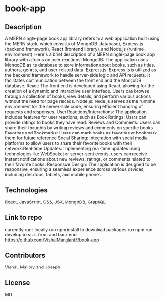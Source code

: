 # book-app
## Description
A MERN single-page book app library refers to a web application built using the MERN stack, which consists of MongoDB (database), Express.js (backend framework), React (frontend library), and Node.js (runtime environment). Here's a brief description of a MERN single-page book app library with a focus on user reactions: MongoDB: The application uses MongoDB as its database to store information about books, such as titles, authors, genres, and user-related data. Express.js: Express.js is utilized as the backend framework to handle server-side logic and API requests. It facilitates communication between the front end and the MongoDB database. React: The front end is developed using React, allowing for the creation of a dynamic and interactive user interface. Users can browse through a collection of books, view details, and perform various actions without the need for page reloads. Node.js: Node.js serves as the runtime environment for the server-side code, ensuring efficient handling of requests and responses. User Reactions/Interactions: The application includes features for user reactions, such as Book Ratings: Users can provide ratings to books they have read. Reviews and Comments: Users can share their thoughts by writing reviews and comments on specific books Favorites and Bookmarks: Users can mark books as favorites or bookmark them for future reference Social Sharing: Integration with social media platforms to allow users to share their favorite books with their network.Real-time Updates: Implementing real-time updates using technologies like WebSocket or server-sent events, users can receive instant notifications about new reviews, ratings, or comments related to their favorite books. Responsive Design: The application is designed to be responsive, ensuring a seamless experience across various devices, including desktops, tablets, and mobile phones.
## Technologies
React, JavaScript, CSS, JSX, MongoDB, GraphQL
## Link to repo
currently runs locally
run npm install to download packages
run npm run develop to start front and back end
https://github.com/VishalManglani7/book-app
## Contributors
Vishal, Mallory and Joseph 
## License
MIT 
